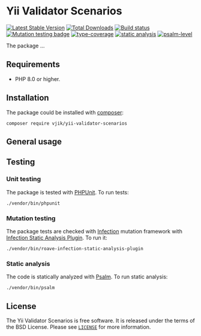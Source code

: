 # Yii Validator Scenarios

[![Latest Stable Version](https://poser.pugx.org/vjik/yii-validator-scenarios/v/stable.png)](https://packagist.org/packages/vjik/yii-validator-scenarios)
[![Total Downloads](https://poser.pugx.org/vjik/yii-validator-scenarios/downloads.png)](https://packagist.org/packages/vjik/yii-validator-scenarios)
[![Build status](https://github.com/vjik/yii-validator-scenarios/workflows/build/badge.svg)](https://github.com/vjik/yii-validator-scenarios/actions?query=workflow%3Abuild)
[![Mutation testing badge](https://img.shields.io/endpoint?style=flat&url=https%3A%2F%2Fbadge-api.stryker-mutator.io%2Fgithub.com%2Fvjik%2Fyii-validator-scenarios%2Fmaster)](https://dashboard.stryker-mutator.io/reports/github.com/vjik/yii-validator-scenarios/master)
[![type-coverage](https://shepherd.dev/github/vjik/yii-validator-scenarios/coverage.svg)](https://shepherd.dev/github/vjik/yii-validator-scenarios)
[![static analysis](https://github.com/vjik/yii-validator-scenarios/workflows/static%20analysis/badge.svg)](https://github.com/vjik/yii-validator-scenarios/actions?query=workflow%3A%22static+analysis%22)
[![psalm-level](https://shepherd.dev/github/vjik/yii-validator-scenarios/level.svg)](https://shepherd.dev/github/vjik/yii-validator-scenarios)

The package ...

## Requirements

- PHP 8.0 or higher.

## Installation

The package could be installed with [composer](https://getcomposer.org/download/):

```shell
composer require vjik/yii-validator-scenarios
```

## General usage

## Testing

### Unit testing

The package is tested with [PHPUnit](https://phpunit.de/). To run tests:

```shell
./vendor/bin/phpunit
```

### Mutation testing

The package tests are checked with [Infection](https://infection.github.io/) mutation framework with
[Infection Static Analysis Plugin](https://github.com/Roave/infection-static-analysis-plugin). To run it:

```shell
./vendor/bin/roave-infection-static-analysis-plugin
```

### Static analysis

The code is statically analyzed with [Psalm](https://psalm.dev/). To run static analysis:

```shell
./vendor/bin/psalm
```

## License

The Yii Validator Scenarios is free software. It is released under the terms of the BSD License.
Please see [`LICENSE`](./LICENSE.md) for more information.
